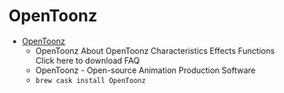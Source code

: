 # OpenToonz
- [OpenToonz](https://opentoonz.github.io/e/index.html)
  -    OpenToonz About OpenToonz Characteristics Effects Functions Click here to download FAQ
  - OpenToonz - Open-source Animation Production Software
  - `brew cask install OpenToonz`
